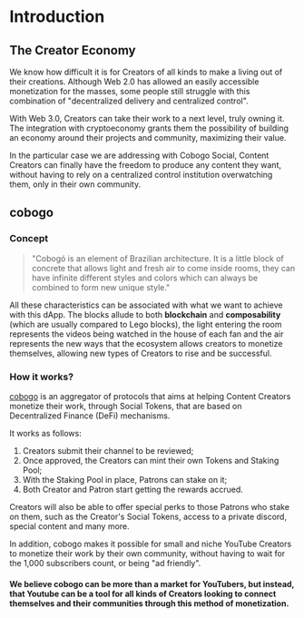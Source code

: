 # Introduction

## The Creator Economy

We know how difficult it is for Creators of all kinds to make a living out of their creations. Although Web 2.0 has allowed an easily accessible monetization for the masses, some people still struggle with this combination of "decentralized delivery and centralized control".&#x20;

With Web 3.0, Creators can take their work to a next level, truly owning it. The integration with cryptoeconomy grants them the possibility of building an economy around their projects and community, maximizing their value.

In the particular case we are addressing with Cobogo Social, Content Creators can finally have the freedom to produce any content they want, without having to rely on a centralized control institution overwatching them, only in their own community.

## cobogo&#x20;

### Concept

> "Cobogó is an element of Brazilian architecture. It is a little block of concrete that allows light and fresh air to come inside rooms, they can have infinite different styles and colors which can always be combined to form new unique style."

All these characteristics can be associated with what we want to achieve with this dApp. The blocks allude to both **blockchain** and **composability** (which are usually compared to Lego blocks), the light entering the room represents the videos being watched in the house of each fan and the air represents the new ways that the ecosystem allows creators to monetize themselves, allowing new types of Creators to rise and be successful.

### How it works?

[cobogo](https://cobogo.social) is an aggregator of protocols that aims at helping Content Creators monetize their work, through Social Tokens, that are based on Decentralized Finance (DeFi) mechanisms.&#x20;

It works as follows:

1. Creators submit their channel to be reviewed;
2. Once approved, the Creators can mint their own Tokens and Staking Pool;
3. With the Staking Pool in place, Patrons can stake on it;
4. Both Creator and Patron start getting the rewards accrued.

Creators will also be able to offer special perks to those Patrons who stake on them, such as the Creator's Social Tokens, access to a private discord, special content and many more.

In addition, cobogo makes it possible for small and niche YouTube Creators to monetize their work by their own community, without having to wait for the 1,000 subscribers count, or being "ad friendly".&#x20;

#### We believe cobogo can be more than a market for YouTubers, but instead, that Youtube can be a tool for all kinds of Creators looking to connect themselves and their communities through this method of monetization.
